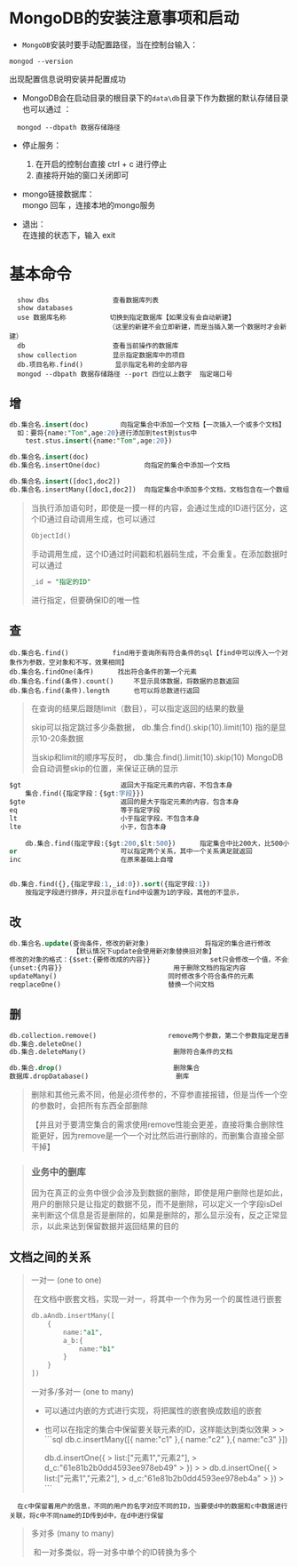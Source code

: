 MongoDB的安装注意事项和启动
=

- `MongoDB`安装时要手动配置路径，当在控制台输入：

```shell
mongod --version
```

出现配置信息说明安装并配置成功

- MongoDB会在启动目录的根目录下的`data\db`目录下作为数据的默认存储目录  
  也可以通过 ：

```shell
  mongod --dbpath 数据存储路径
```

- 停止服务：
  1. 在开启的控制台直接 ctrl + c 进行停止
  2. 直接将开始的窗口关闭即可


- mongo链接数据库：   
  mongo 回车 ，连接本地的mongo服务
- 退出：   
  在连接的状态下，输入 exit

基本命令
=

```shell
  show dbs                查看数据库列表
  show databases
  use 数据库名称           切换到指定数据库【如果没有会自动新建】
                         （这里的新建不会立即新建，而是当插入第一个数据时才会新建）
  db                      查看当前操作的数据库
  show collection         显示指定数据库中的项目
  db.项目名称.find()        显示指定名称的全部内容
  mongod --dbpath 数据存储路径 --port 四位以上数字  指定端口号 
```
增
-

```sql
db.集合名.insert(doc)        向指定集合中添加一个文档【一次插入一个或多个文档】
  如：要将{name:"Tom",age:20}进行添加到test到stus中
    test.stus.insert({name:"Tom",age:20})

db.集合名.insert(doc)			
db.集合名.insertOne(doc)			向指定的集合中添加一个文档

db.集合名.insert([doc1,doc2])
db.集合名.insertMany([doc1,doc2])	向指定集合中添加多个文档，文档包含在一个数组中
```

> 当执行添加语句时，即使是一摸一样的内容，会通过生成的ID进行区分，这个ID通过自动调用生成，也可以通过
>
>   ```sql
>   ObjectId()
>   ```
>
>   手动调用生成，这个ID通过时间戳和机器码生成，不会重复。在添加数据时可以通过
>
>   `````````````````````sql
>   _id = "指定的ID"
>   `````````````````````
>
>   进行指定，但要确保ID的唯一性

## 查

```aql
db.集合名.find()			find用于查询所有符合条件的sql【find中可以传入一个对象作为参数，空对象和不写，效果相同】
db.集合名.findOne(条件)		找出符合条件的第一个元素
db.集合名.find(条件).count()		不显示具体数据，将数据的总数返回
db.集合名.find(条件).length 		也可以将总数进行返回
```

> 在查询的结果后跟随limit（数目），可以指定返回的结果的数量
>
>   skip可以指定跳过多少条数据， db.集合.find().skip(10).limit(10)    指的是显示10-20条数据
>
>   当skip和limit的顺序写反时， db.集合.find().limit(10).skip(10)    MongoDB会自动调整skip的位置，来保证正确的显示

```sql
$gt							返回大于指定元素的内容，不包含本身
	集合.find({指定字段：{$gt:字段}})
$gte						返回的是大于指定元素的内容，包含本身
eq							等于指定字段
lt							小于指定字段，不包含本身
lte							小于，包含本身
	
	db.集合.find(指定字段:{$gt:200,$lt:500})		指定集合中比200大，比500小，多个条件使用逗号间隔
or							可以指定两个关系，其中一个关系满足就返回 
inc							在原来基础上自增
	
```

```sql
db.集合.find({},{指定字段:1,_id:0}).sort({指定字段:1})
	按指定字段进行排序，并只显示在find中设置为1的字段，其他的不显示，
```

## 改

```sql
db.集合名.update(查询条件，修改的新对象)				将指定的集合进行修改
				【默认情况下update会使用新对象替换旧对象】		
修改的对象的格式：{$set:{要修改成的内容}}				set只会修改一个值，不会进行全部的替换
{unset:{内容}}							用于删除文档的指定内容
updateMany()							同时修改多个符合条件的元素
reqplaceOne()							替换一个问文档
```

## 删

```sql
db.collection.remove()					remove两个参数，第二个参数指定是否删多个，是的话就是删一个，默认全删
db.集合.deleteOne()
db.集合.deleteMany()						删除符合条件的文档

db.集合.drop()							删除集合
数据库.dropDatabase()						删库
```

> 删除和其他元素不同，他是必须传参的，不穿参直接报错，但是当传一个空的参数时，会把所有东西全部删除
>
>   【并且对于要清空集合的需求使用remove性能会更差，直接将集合删除性能更好，因为remove是一个一个对比然后进行删除的，而删集合直接全部干掉】

> ### 业务中的删库
>
>   因为在真正的业务中很少会涉及到数据的删除，即使是用户删除也是如此，用户的删除只是让指定的数据不见，而不是删除，可以定义一个字段isDel来判断这个信息是否是删除的，如果是删除的，那么显示没有，反之正常显示，以此来达到保留数据并返回结果的目的

## 文档之间的关系

> 一对一    (one to one)
>
>   ​ 在文档中嵌套文档，实现一对一，将其中一个作为另一个的属性进行嵌套
>
>   ```sql
>   db.aAndb.insertMany([
>       {
>           name:"a1",
>           a_b:{
>               name:"b1"
>           }
>       }
>   ])
>   ```
>
>   一对多/多对一 (one to many)
>
>    - 可以通过内嵌的方式进行实现，将把属性的嵌套换成数组的嵌套
>
>    - 也可以在指定的集合中保留要关联元素的ID，这样能达到类似效果
       >
       >         ```sql
> db.c.insertMany([{
> name:"c1"
> },{
> name:"c2"
> },{
> name:"c3"
> }])
>               
>         db.d.insertOne({
       > list:["元素1","元素2"],
       > d_c:"61e81b2b0dd4593ee978eb49"
       > })
       >
       >         db.d.insertOne({
       > list:["元素1","元素2"],
       > d_c:"61e81b2b0dd4593ee978eb4a"
       > })
       >         ```

     ​ 在c中保留着用户的信息，不同的用户的名字对应不同的ID，当要使d中的数据和c中数据进行关联，将c中不同name的ID传到d中，在d中进行保留

>
>   多对多    (many to many)
>
>   ​ 和一对多类似，将一对多中单个的ID转换为多个
